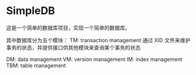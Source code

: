 # SimpleDB

这是一个简单的数据库项目，实现一个简单的数据库。

其中数据库分为五个模块：
TM: 
transaction management 
通过 XID 文件来维护事务的状态，并提供接口供其他模块来查询某个事务的状态


DM: data management
VM: version management
IM: index management
TBM: table management